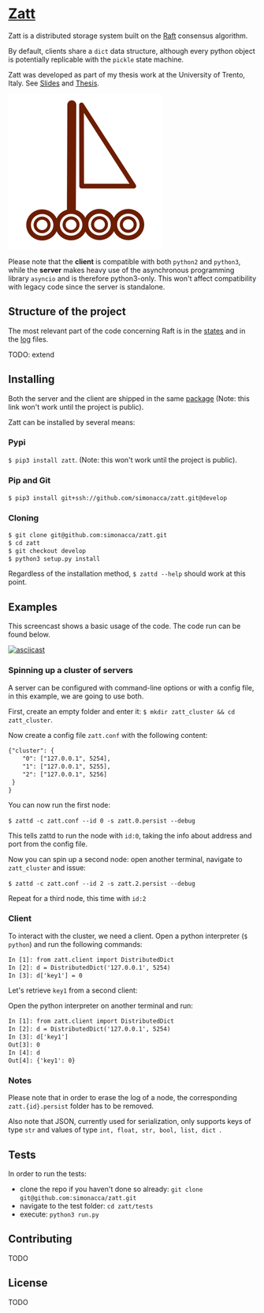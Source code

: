 # [Zatt](https://github.com/simonacca/zatt)

Zatt is a distributed storage system built on the [Raft](https://raft.github.io/)
consensus algorithm.

By default, clients share a `dict` data structure, although every python object
is potentially replicable with the `pickle` state machine.

Zatt was developed as part of my thesis work at the University of Trento, Italy. See [Slides](https://acca.science/slides/thesis/) and [Thesis](https://acca.science/thesis.pdf).

![Zatt Logo](docs/logo.png?raw=true "Zatt Logo")

Please note that the **client** is compatible with both `python2` and `python3`,
while the **server** makes heavy use of the asynchronous programming library
`asyncio` and is therefore python3-only. This won't affect compatibility with
legacy code since the server is standalone.

## Structure of the project

The most relevant part of the code concerning Raft is in the [states](https://github.com/simonacca/zatt/blob/develop/zatt/server/states.py) and in the [log](https://github.com/simonacca/zatt/blob/develop/zatt/server/log.py) files.

TODO: extend

## Installing
Both the server and the client are shipped in the same
[package](https://pypi.python.org/pypi/raft/)
(Note: this link won't work until the project is public).

Zatt can be installed by several means:

### Pypi
`$ pip3 install zatt`. (Note: this won't work until the project is public).

### Pip and Git
`$ pip3 install git+ssh://github.com/simonacca/zatt.git@develop`

### Cloning
```
$ git clone git@github.com:simonacca/zatt.git
$ cd zatt
$ git checkout develop
$ python3 setup.py install
```

Regardless of the installation method, `$ zattd --help` should work at this point.

## Examples

This screencast shows a basic usage of the code. The code run can be found below.

[![asciicast](https://asciinema.org/a/7o8bpyfxh0r1uaxvpfi7u8tjl.png)](https://asciinema.org/a/7o8bpyfxh0r1uaxvpfi7u8tjl)


### Spinning up a cluster of servers

A server can be configured with command-line options or with a config file,
in this example, we are going to use both.

First, create an empty folder and enter it:
`$ mkdir zatt_cluster && cd zatt_cluster`.

Now create a config file `zatt.conf` with the following content:
```
{"cluster": {
    "0": ["127.0.0.1", 5254],
    "1": ["127.0.0.1", 5255],
    "2": ["127.0.0.1", 5256]
 }
}
```

You can now run the first node:

`$ zattd -c zatt.conf --id 0 -s zatt.0.persist --debug`

This tells zattd to run the node with `id:0`, taking the info about address and port from the config file.

Now you can spin up a second node: open another terminal, navigate to `zatt_cluster` and issue:

`$ zattd -c zatt.conf --id 2 -s zatt.2.persist --debug`

Repeat for a third node, this time with `id:2`

### Client

To interact with the cluster, we need a client. Open a python interpreter (`$ python`) and run the following commands:

```
In [1]: from zatt.client import DistributedDict
In [2]: d = DistributedDict('127.0.0.1', 5254)
In [3]: d['key1'] = 0
```

Let's retrieve `key1` from a second client:

Open the python interpreter on another terminal and run:

```
In [1]: from zatt.client import DistributedDict
In [2]: d = DistributedDict('127.0.0.1', 5254)
In [3]: d['key1']
Out[3]: 0
In [4]: d
Out[4]: {'key1': 0}
```

### Notes

Please note that in order to erase the log of a node, the corresponding `zatt.{id}.persist` folder has to be removed.

Also note that JSON, currently used for serialization, only supports keys of type `str` and values of type `int, float, str, bool, list, dict `.

## Tests
In order to run the tests:

* clone the repo if you haven't done so already: `git clone git@github.com:simonacca/zatt.git`
* navigate to the test folder: `cd zatt/tests`
* execute: `python3 run.py`

## Contributing

TODO

## License

TODO
